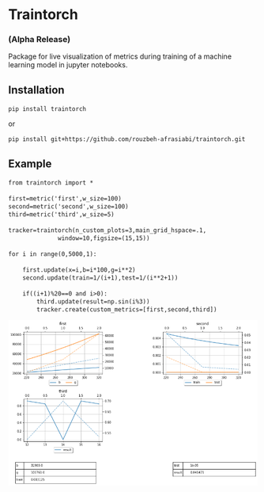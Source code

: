 # Traintorch 
### (Alpha Release)
Package for live visualization of metrics during training of a machine learning model in jupyter notebooks.
 
 ## Installation
 
 ```
 pip install traintorch
  ```
or

 ```
 pip install git+https://github.com/rouzbeh-afrasiabi/traintorch.git
 ```

## Example 
```
from traintorch import *

first=metric('first',w_size=100)
second=metric('second',w_size=100)
third=metric('third',w_size=5)

tracker=traintorch(n_custom_plots=3,main_grid_hspace=.1,
              window=10,figsize=(15,15))

for i in range(0,5000,1):

    first.update(x=i,b=i*100,g=i**2)
    second.update(train=1/(i+1),test=1/(i**2+1))
    
    if((i+1)%20==0 and i>0):
        third.update(result=np.sin(i%3))
        tracker.create(custom_metrics=[first,second,third])
```
 <p align='center'>
 <img src='./images/dash.png'></img>
 
 </p>

